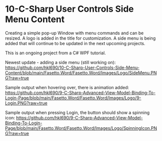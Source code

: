 # 10-C-Sharp User Controls Side Menu Content
 
Creating a simple pop-up Window with menu commands and can be resized. A logo is added in the title for customization. A side menu is being added that will continue to be updated in the next upcoming projects.

This is an ongoing project from a C# WPF tutorial. 

Newest update - adding a side menu (still working on): 
https://github.com/hkl690/10-C-Sharp-User-Controls-Side-Menu-Content/blob/main/Fasetto.Word/Fasetto.Word/Images/Logo/SideMenu.PNG?raw=true

Sample output when hovering over, there is animation added:
https://github.com/hkl690/9-C-Sharp-Advanced-View-Model-Binding-To-Login-Page/blob/main/Fasetto.Word/Fasetto.Word/Images/Logo/9-Login.PNG?raw=true

Sample output when pressing Login, the button should show a spinning icon:
https://github.com/hkl690/9-C-Sharp-Advanced-View-Model-Binding-To-Login-Page/blob/main/Fasetto.Word/Fasetto.Word/Images/Logo/SpinningIcon.PNG?raw=true
